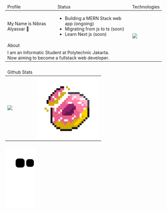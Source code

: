 <table>
    <thead>
        <tr>
            <td>Profile</td>
            <td>Status</td>
            <td>Technologies</td>
        </tr>
    </thead>
    <tbody>
        <tr>
            <td>My Name is Nibras Alyassar 👋</td>
            <td>
                <ul>
                    <li>Building a MERN Stack web app (ongoing)</li>
                    <li>Migrating from js to ts (soon)</li>
                    <li>Learn Next js (soon)</li>
                <ul>
            </td>
            <td rowspan="3">
                <img align="left" src="https://skillicons.dev/icons?i=react,nodejs,express,mongodb,php,html,css,tailwind,javascript,git,github,mysql,cpp,java&perline=5" />
            </td>
        </tr>
        <tr>
          <td colspan="2">About</td>
        </tr>
        <tr>
            <td colspan="2"> I am an Informatic Student at Polytechnic Jakarta. <br/>
                Now aiming to become a fullstack web developer.
            </td>
        </tr>  
    </tbody>
</table>

###

<table >
    <thead>
        <tr>
            <td>Github Stats</td>
            <td></td>
        </tr>
    </thead>
    <tbody>
        <tr>
            <td><img src="https://streak-stats.demolab.com/?user=dev4ult&theme=sea-dark" /></td>
            <td><img height="200" src="https://github.com/dev4ult/dev4ult/blob/main/animatedDonut2.gif" /></td>
        </tr>
    </tbody>
</table>

###

<img align="center" src="https://github.com/dev4ult/dev4ult/blob/output/github-contribution-grid-snake.svg" />

###
